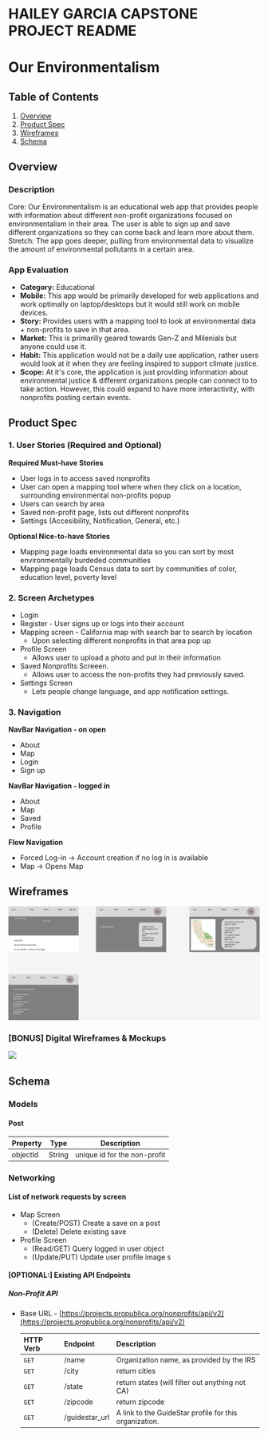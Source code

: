 # HAILEY GARCIA CAPSTONE PROJECT README

# Our Environmentalism

## Table of Contents
1. [Overview](#Overview)
1. [Product Spec](#Product-Spec)
1. [Wireframes](#Wireframes)
1. [Schema](#Schema)

## Overview
### Description
Core: Our Environmentalism is an educational web app that provides people with information about different non-profit organizations focused on environmentalism in their area. The user is able to sign up and save different organizations so they can come back and learn more about them.
Stretch: The app goes deeper, pulling from environmental data to visualize the amount of environmental pollutants in a certain area.

### App Evaluation
- **Category:** Educational
- **Mobile:** This app would be primarily developed for web applications and work optimally on laptop/desktops but it would still work on mobile devices.
- **Story:** Provides users with a mapping tool to look at environmental data + non-profits to save in that area.
- **Market:** This is primarilly geared towards Gen-Z and Milenials but anyone could use it.
- **Habit:** This application would not be a daily use application, rather users would look at it when they are feeling inspired to support climate justice.
- **Scope:** At it's core, the application is just providing information about environmental justice & different organizations people can connect to to take action. However, this could expand to have more interactivity, with nonprofits posting certain events.

## Product Spec
### 1. User Stories (Required and Optional)

**Required Must-have Stories**

* User logs in to access saved nonprofits
* User can open a mapping tool where when they click on a location, surrounding environmental non-profits popup
* Users can search by area
* Saved non-profit page, lists out different nonprofits
* Settings (Accesibility, Notification, General, etc.)

**Optional Nice-to-have Stories**

* Mapping page loads environmental data so you can sort by most environmentally burdeded communities
* Mapping page loads Census data to sort by communities of color, education level, poverty level

### 2. Screen Archetypes

* Login
* Register - User signs up or logs into their account
* Mapping screen - California map with search bar to search by location
   * Upon selecting different nonprofits in that area pop up
* Profile Screen
   * Allows user to upload a photo and put in their information
* Saved Nonprofits Screeen.
   * Allows user to access the non-profits they had previously saved.
* Settings Screen
   * Lets people change language, and app notification settings.

### 3. Navigation

**NavBar Navigation - on open**
* About
* Map
* Login
* Sign up

**NavBar Navigation - logged in**
* About
* Map
* Saved
* Profile

**Flow Navigation**
* Forced Log-in -> Account creation if no log in is available
* Map -> Opens Map

## Wireframes
<img src="capstone.png" width=800><br>

### [BONUS] Digital Wireframes & Mockups
<img src="capstone2.png" height=200>


## Schema
### Models
#### Post

   | Property      | Type     | Description |
   | ------------- | -------- | ------------|
   | objectId      | String   | unique id for the non-profit |

### Networking
#### List of network requests by screen
   - Map Screen
      - (Create/POST) Create a save on a post
      - (Delete) Delete existing save
   - Profile Screen
      - (Read/GET) Query logged in user object
      - (Update/PUT) Update user profile image
   s
#### [OPTIONAL:] Existing API Endpoints

##### Non-Profit API
- Base URL - [https://projects.propublica.org/nonprofits/api/v2](https://projects.propublica.org/nonprofits/api/v2)

   HTTP Verb | Endpoint | Description
   ----------|----------|------------
    `GET`    | /name | Organization name, as provided by the IRS
    `GET`    | /city | return cities
    `GET`    | /state   | return states (will filter out anything not CA)
    `GET`    | /zipcode | return zipcode
    `GET`    | /guidestar_url | A link to the GuideStar profile for this organization.
